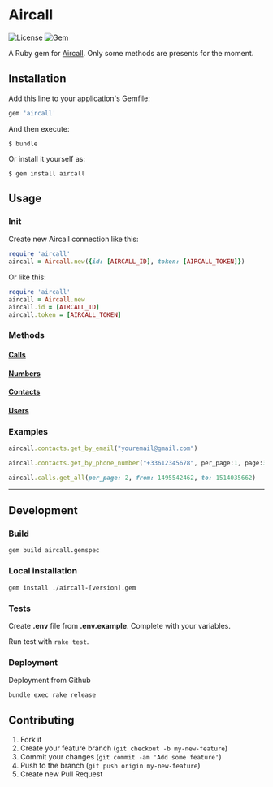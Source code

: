 # Aircall

[![License](http://img.shields.io/badge/license-MIT-green.svg?style=flat)](https://github.com/HazAT/badge/blob/master/LICENSE)
[![Gem](https://badge.fury.io/rb/aircall.svg)](https://rubygems.org/gems/aircall)

A Ruby gem for [Aircall](https://developer.aircall.io/api-references/).
Only some methods are presents for the moment.


## Installation

Add this line to your application's Gemfile:

```ruby
gem 'aircall'
```

And then execute:

    $ bundle

Or install it yourself as:

    $ gem install aircall


## Usage

### Init

Create new Aircall connection like this:

```ruby
require 'aircall'
aircall = Aircall.new({id: [AIRCALL_ID], token: [AIRCALL_TOKEN]})
```

Or like this:

```ruby    
require 'aircall'
aircall = Aircall.new
aircall.id = [AIRCALL_ID]
aircall.token = [AIRCALL_TOKEN]
```

### Methods

#### [Calls](./doc/calls.md)
#### [Numbers](./doc/numbers.md)
#### [Contacts](./doc/contacts.md)
#### [Users](./doc/users.md)

### Examples

```ruby
aircall.contacts.get_by_email("youremail@gmail.com")
```

```ruby
aircall.contacts.get_by_phone_number("+33612345678", per_page:1, page:3, order: "desc", order_by: "updated_at")
```

```ruby
aircall.calls.get_all(per_page: 2, from: 1495542462, to: 1514035662)
```


---

## Development

### Build

	gem build aircall.gemspec

### Local installation

	gem install ./aircall-[version].gem


### Tests

Create **.env** file from **.env.example**.
Complete with your variables.
 
Run test with `rake test`. 


### Deployment

 Deployment from Github
 
	bundle exec rake release
	
## Contributing

1. Fork it
2. Create your feature branch (`git checkout -b my-new-feature`)
3. Commit your changes (`git commit -am 'Add some feature'`)
4. Push to the branch (`git push origin my-new-feature`)
5. Create new Pull Request
